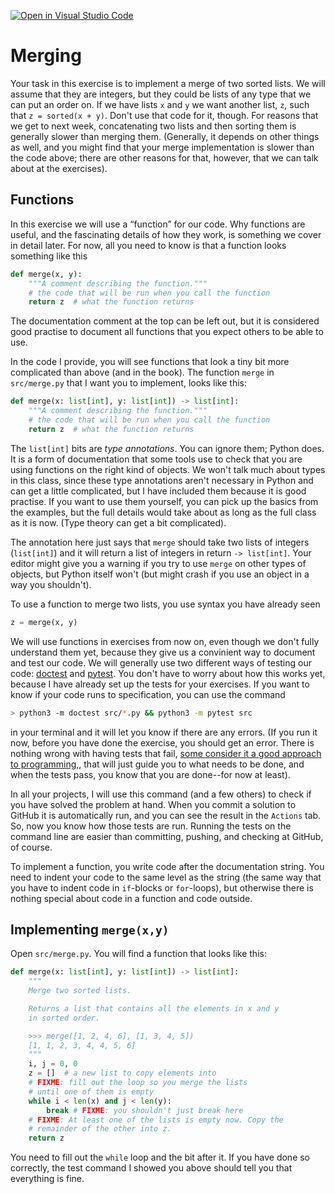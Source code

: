 [![Open in Visual Studio Code](https://classroom.github.com/assets/open-in-vscode-c66648af7eb3fe8bc4f294546bfd86ef473780cde1dea487d3c4ff354943c9ae.svg)](https://classroom.github.com/online_ide?assignment_repo_id=8450037&assignment_repo_type=AssignmentRepo)
# Merging

Your task in this exercise is to implement a merge of two sorted lists. We will assume that they are integers, but they could be lists of any type that we can put an order on. If we have lists `x` and `y` we want another list, `z`, such that `z = sorted(x + y)`. Don't use that code for it, though. For reasons that we get to next week, concatenating two lists and then sorting them is generally slower than merging them. (Generally, it depends on other things as well, and you might find that your merge implementation is slower than the code above; there are other reasons for that, however, that we can talk about at the exercises).

## Functions

In this exercise we will use a “function” for our code. Why functions are useful, and the fascinating details of how they work, is something we cover in detail later. For now, all you need to know is that a function looks something like this

```python
def merge(x, y):
    """A comment describing the function."""
    # the code that will be run when you call the function
	return z  # what the function returns
```

The documentation comment at the top can be left out, but it is considered good practise to document all functions that you expect others to be able to use.

In the code I provide, you will see functions that look a tiny bit more complicated than above (and in the book). The function `merge` in `src/merge.py` that I want you to implement, looks like this:

```python
def merge(x: list[int], y: list[int]) -> list[int]:
    """A comment describing the function."""
    # the code that will be run when you call the function
	return z  # what the function returns
```

The `list[int]` bits are *type annotations*. You can ignore them; Python does. It is a form of documentation that some tools use to check that you are using functions on the right kind of objects. We won't talk much about types in this class, since these type annotations aren't necessary in Python and can get a little complicated, but I have included them because it is good practise. If you want to use them yourself, you can pick up the basics from the examples, but the full details would take about as long as the full class as it is now. (Type theory can get a bit complicated).

The annotation here just says that `merge` should take two lists of integers (`list[int]`) and it will return a list of integers in return `-> list[int]`. Your editor might give you a warning if you try to use `merge` on other types of objects, but Python itself won't (but might crash if you use an object in a way you shouldn't).


To use a function to merge two lists, you use syntax you have already seen

```python
z = merge(x, y)
```

We will use functions in exercises from now on, even though we don't fully understand them yet, because they give us a convinient way to document and test our code. We will generally use two different ways of testing our code: [doctest](https://docs.python.org/3/library/doctest.html) and [pytest](https://docs.pytest.org/en/7.1.x/). You don't have to worry about how this works yet, because I have already set up the tests for your exercises. If you want to know if your code runs to specification, you can use the command


```sh
> python3 -m doctest src/*.py && python3 -m pytest src
```

in your terminal and it will let you know if there are any errors. (If you run it now, before you have done the exercise, you should get an error. There is nothing wrong with having tests that fail, [some consider it a good approach to programming,](https://en.wikipedia.org/wiki/Test-driven_development), that will just guide you to what needs to be done, and when the tests pass, you know that you are done--for now at least).

In all your projects, I will use this command (and a few others) to check if you have solved the problem at hand. When you commit a solution to GitHub it is automatically run, and you can see the result in the `Actions` tab. So, now you know how those tests are run. Running the tests on the command line are easier than committing, pushing, and checking at GitHub, of course.


To implement a function, you write code after the documentation string. You need to indent your code to the same level as the string (the same way that you have to indent code in `if`-blocks or `for`-loops), but otherwise there is nothing special about code in a function and code outside.

## Implementing `merge(x,y)`

Open `src/merge.py`. You will find a function that looks like this:

```python
def merge(x: list[int], y: list[int]) -> list[int]:
    """
    Merge two sorted lists.

    Returns a list that contains all the elements in x and y
    in sorted order.

    >>> merge([1, 2, 4, 6], [1, 3, 4, 5])
    [1, 1, 2, 3, 4, 4, 5, 6]
    """
    i, j = 0, 0
    z = []  # a new list to copy elements into
    # FIXME: fill out the loop so you merge the lists
    # until one of them is empty
    while i < len(x) and j < len(y):
        break # FIXME: you shouldn't just break here
    # FIXME: At least one of the lists is empty now. Copy the
    # remainder of the other into z.
    return z
```

You need to fill out the `while` loop and the bit after it. If you have done so correctly, the test command I showed you above should tell you that everything is fine.

